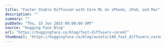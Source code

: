 ```yaml
---
title: "Faster Stable Diffusion with Core ML on iPhone, iPad, and Mac"
description: ""
summary: ""
pubDate: "Thu, 15 Jun 2023 00:00:00 GMT"
source: "Hugging Face Blog"
url: "https://huggingface.co/blog/fast-diffusers-coreml"
thumbnail: "https://huggingface.co/blog/assets/149_fast_diffusers_coreml/thumbnail.png"
---
```


